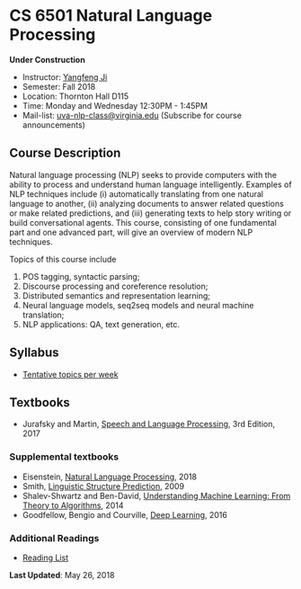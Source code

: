 # CS 6501 Natural Language Processing

**Under Construction**

- Instructor: [Yangfeng Ji](http://yangfengji.net)
- Semester: Fall 2018
- Location: Thornton Hall D115
- Time: Monday and Wednesday 12:30PM - 1:45PM
- Mail-list: [uva-nlp-class@virginia.edu](https://lists.virginia.edu/sympa/info/uva-nlp-class) (Subscribe for course announcements)

## Course Description

Natural language processing (NLP) seeks to provide computers with the ability to process and understand human language intelligently. Examples of NLP techniques include (i) automatically translating from one natural language to another, (ii) analyzing documents to answer related questions or make related predictions, and (iii) generating texts to help story writing or build conversational agents. This course, consisting of one fundamental part and one advanced part, will give an overview of modern NLP techniques. 

Topics of this course include 

1. POS tagging, syntactic parsing; 
2. Discourse processing and coreference resolution; 
3. Distributed semantics and representation learning; 
4. Neural language models, seq2seq models and neural machine translation;
5. NLP applications: QA, text generation, etc.

## Syllabus

- [Tentative topics per week](https://docs.google.com/spreadsheets/d/1vSIUQCYgkmJqzUKRi5VX7ScRci2puRBZUOIU5r4acP8/edit?usp=sharing)

## Textbooks

- Jurafsky and Martin, [Speech and Language Processing](https://web.stanford.edu/%7Ejurafsky/slp3/), 3rd Edition, 2017

### Supplemental textbooks

- Eisenstein, [Natural Language Processing](https://github.com/jacobeisenstein/gt-nlp-class/blob/master/notes/eisenstein-nlp-notes.pdf), 2018
- Smith, [Linguistic Structure Prediction](https://www.morganclaypool.com/doi/abs/10.2200/S00361ED1V01Y201105HLT013), 2009
- Shalev-Shwartz and Ben-David, [Understanding Machine Learning: From Theory to Algorithms](http://www.cs.huji.ac.il/~shais/UnderstandingMachineLearning/), 2014
- Goodfellow, Bengio and Courville, [Deep Learning](http://www.deeplearningbook.org), 2016


### Additional Readings

- [Reading List](readings.md)

**Last Updated**: May 26, 2018
